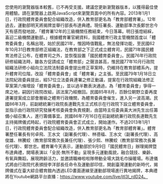 您使用的瀏覽器版本較舊，已不再受支援。建議您更新瀏覽器版本，以獲得最佳使用體驗。請在瀏覽器上啟用JavaScript來瀏覽頁面中的所有內容。2013年1月1日，行政院體育委員會配合組織改造，併入教育部更名為「教育部體育署」。12年過去，運動部明天將揭牌並舉行部長布達典禮。現任署長、運動部準次長鄭世忠今天有感而發地說，「體育署12年的三級機關任務結束，今日落幕。明日張燈結綵，喜迎二級機關運動部。」根據體育署官網資料，我國體育行政主管機關首度以「體育委員會」名稱出現，始於民國21年，惟因時值戰亂，無法發揮功能，至民國62年10月31日教育部修正組織法，在教育部之下正式成立體育司，民國71年國民體育法修正公布，在體育司之外，並恢復設置「國民體育委員會」。民國76年行政院研修組織法時，雖各方促請成立「體育部」之聲浪甚高，惟民國77年10月行政院組織法研修小組向立法院法制委員會提出修正草案時，仍維持在教育部體系內，提升體育司位階，改設「體育委員會」或「體育署」之主張。至民國79年1月18日立法院紀政委員提出，經57位立法委員連署之修正動議，提案在行政院組織法修正草案第六條增設「體育委員會」，並以過半數表決通過，為「體育委員會」爭得一席之地，嗣因行政院改組，該法案乃經撤回。民國85年8月，百餘位朝野立委再度連署提案成立部會層級之體育行政機關，為體育委員會催生，進入另一波高潮。民國86年3月，前副總統兼行政院長連戰先生正式核示在行政院下設立體育委員會，並指示由行政院研究發展考核委員會負責規劃，由當時主任委員黃大洲先生出任籌備小組召集人，進行籌備事宜。民國86年7月16日在前副總統兼行政院長連戰先生主持揭牌儀式時起，行政院體育委員會正式成立，開始運作。不過2013年1月1日，行政院體育委員會配合組織改造，併入教育部更名為「教育部體育署」。體育署歷任署長有何卓飛、王水文（副署長代理）、林德福、王水文（副署長代理）、高俊雄、林騰蛟（教育部常務次長兼任代理）、張少熙、林騰蛟（教育部常務次長兼任代理）、鄭世忠。體育署今天表示，運動部於9月9日「國民體育日」辦理揭牌暨布達典禮，開場表演以「全民‧無所不動」呈現多元運動風貌，融合競技、樂齡、有氧與舞蹈，展現跨齡活力，並邀請職棒啦啦隊帶動全場大跳毛巾操暖場。布達儀式將由行政院代表頒授李洋部長任命令及運動部印信，開創臺灣運動的新時代，揭牌儀式在臺大綜合體育館內透過LED畫面連線至運動部現場進行異地揭牌，本典禮將在Youtube網路平台直播：https://www.youtube.com/live/jtI3I_rdD24。